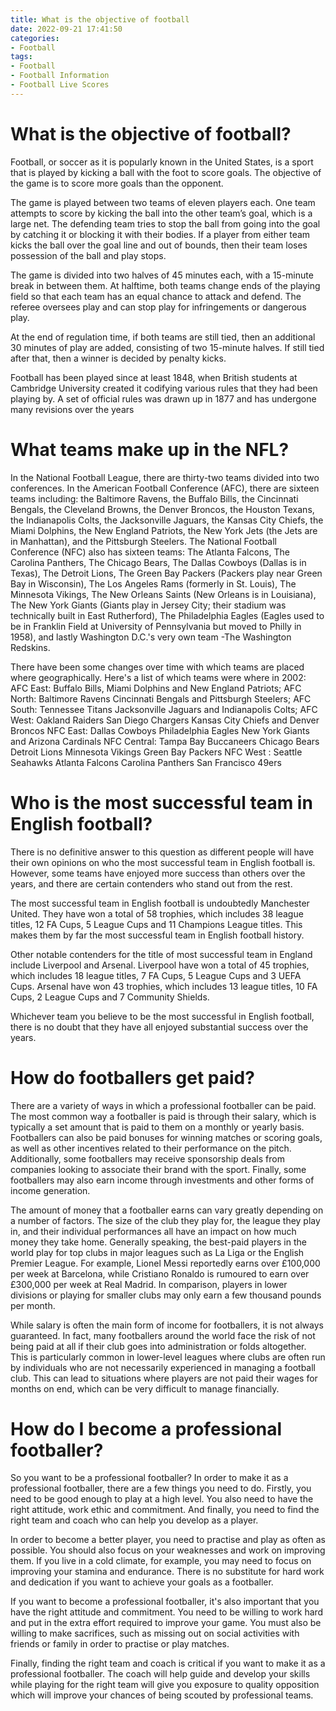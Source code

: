 ```yaml
---
title: What is the objective of football 
date: 2022-09-21 17:41:50
categories:
- Football
tags:
- Football
- Football Information
- Football Live Scores
---
```



#  What is the objective of football? 

Football, or soccer as it is popularly known in the United States, is a sport that is played by kicking a ball with the foot to score goals. The objective of the game is to score more goals than the opponent.

The game is played between two teams of eleven players each. One team attempts to score by kicking the ball into the other team’s goal, which is a large net. The defending team tries to stop the ball from going into the goal by catching it or blocking it with their bodies. If a player from either team kicks the ball over the goal line and out of bounds, then their team loses possession of the ball and play stops.

The game is divided into two halves of 45 minutes each, with a 15-minute break in between them. At halftime, both teams change ends of the playing field so that each team has an equal chance to attack and defend. The referee oversees play and can stop play for infringements or dangerous play. 

At the end of regulation time, if both teams are still tied, then an additional 30 minutes of play are added, consisting of two 15-minute halves. If still tied after that, then a winner is decided by penalty kicks. 

Football has been played since at least 1848, when British students at Cambridge University created it codifying various rules that they had been playing by. A set of official rules was drawn up in 1877 and has undergone many revisions over the years

#  What teams make up in the NFL? 

In the National Football League, there are thirty-two teams divided into two conferences. In the American Football Conference (AFC), there are sixteen teams including: the Baltimore Ravens, the Buffalo Bills, the Cincinnati Bengals, the Cleveland Browns, the Denver Broncos, the Houston Texans, the Indianapolis Colts, the Jacksonville Jaguars, the Kansas City Chiefs, the Miami Dolphins, the New England Patriots, the New York Jets (the Jets are in Manhattan), and the Pittsburgh Steelers. The National Football Conference (NFC) also has sixteen teams: The Atlanta Falcons, The Carolina Panthers, The Chicago Bears, The Dallas Cowboys (Dallas is in Texas), The Detroit Lions, The Green Bay Packers (Packers play near Green Bay in Wisconsin), The Los Angeles Rams (formerly in St. Louis), The Minnesota Vikings, The New Orleans Saints (New Orleans is in Louisiana), The New York Giants (Giants play in Jersey City; their stadium was technically built in East Rutherford), The Philadelphia Eagles (Eagles used to be in Franklin Field at University of Pennsylvania but moved to Philly in 1958), and lastly Washington D.C.'s very own team -The Washington Redskins. 

There have been some changes over time with which teams are placed where geographically. Here's a list of which teams were where in 2002: AFC East: Buffalo Bills, Miami Dolphins and New England Patriots; AFC North: Baltimore Ravens Cincinnati Bengals and Pittsburgh Steelers; AFC South: Tennessee Titans Jacksonville Jaguars and Indianapolis Colts; AFC West: Oakland Raiders San Diego Chargers Kansas City Chiefs and Denver Broncos NFC East: Dallas Cowboys Philadelphia Eagles New York Giants and Arizona Cardinals NFC Central: Tampa Bay Buccaneers Chicago Bears Detroit Lions Minnesota Vikings Green Bay Packers NFC West : Seattle Seahawks Atlanta Falcons Carolina Panthers San Francisco 49ers

#  Who is the most successful team in English football? 

There is no definitive answer to this question as different people will have their own opinions on who the most successful team in English football is. However, some teams have enjoyed more success than others over the years, and there are certain contenders who stand out from the rest.

The most successful team in English football is undoubtedly Manchester United. They have won a total of 58 trophies, which includes 38 league titles, 12 FA Cups, 5 League Cups and 11 Champions League titles. This makes them by far the most successful team in English football history.

Other notable contenders for the title of most successful team in England include Liverpool and Arsenal. Liverpool have won a total of 45 trophies, which includes 18 league titles, 7 FA Cups, 5 League Cups and 3 UEFA Cups. Arsenal have won 43 trophies, which includes 13 league titles, 10 FA Cups, 2 League Cups and 7 Community Shields.

Whichever team you believe to be the most successful in English football, there is no doubt that they have all enjoyed substantial success over the years.

#  How do footballers get paid? 

There are a variety of ways in which a professional footballer can be paid. The most common way a footballer is paid is through their salary, which is typically a set amount that is paid to them on a monthly or yearly basis. Footballers can also be paid bonuses for winning matches or scoring goals, as well as other incentives related to their performance on the pitch. Additionally, some footballers may receive sponsorship deals from companies looking to associate their brand with the sport. Finally, some footballers may also earn income through investments and other forms of income generation.

The amount of money that a footballer earns can vary greatly depending on a number of factors. The size of the club they play for, the league they play in, and their individual performances all have an impact on how much money they take home. Generally speaking, the best-paid players in the world play for top clubs in major leagues such as La Liga or the English Premier League. For example, Lionel Messi reportedly earns over £100,000 per week at Barcelona, while Cristiano Ronaldo is rumoured to earn over £300,000 per week at Real Madrid. In comparison, players in lower divisions or playing for smaller clubs may only earn a few thousand pounds per month.

While salary is often the main form of income for footballers, it is not always guaranteed. In fact, many footballers around the world face the risk of not being paid at all if their club goes into administration or folds altogether. This is particularly common in lower-level leagues where clubs are often run by individuals who are not necessarily experienced in managing a football club. This can lead to situations where players are not paid their wages for months on end, which can be very difficult to manage financially.

#  How do I become a professional footballer?

So you want to be a professional footballer? In order to make it as a professional footballer, there are a few things you need to do. Firstly, you need to be good enough to play at a high level. You also need to have the right attitude, work ethic and commitment. And finally, you need to find the right team and coach who can help you develop as a player.

In order to become a better player, you need to practise and play as often as possible. You should also focus on your weaknesses and work on improving them. If you live in a cold climate, for example, you may need to focus on improving your stamina and endurance. There is no substitute for hard work and dedication if you want to achieve your goals as a footballer.

If you want to become a professional footballer, it's also important that you have the right attitude and commitment. You need to be willing to work hard and put in the extra effort required to improve your game. You must also be willing to make sacrifices, such as missing out on social activities with friends or family in order to practise or play matches.

Finally, finding the right team and coach is critical if you want to make it as a professional footballer. The coach will help guide and develop your skills while playing for the right team will give you exposure to quality opposition which will improve your chances of being scouted by professional teams.